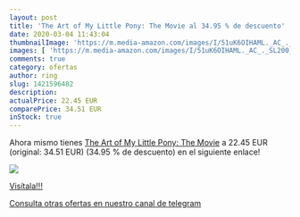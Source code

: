 ```yaml
---
layout: post
title: 'The Art of My Little Pony: The Movie al 34.95 % de descuento'
date: 2020-03-04 11:43:04
thumbnailImage: 'https://m.media-amazon.com/images/I/51uK6OIHAML._AC_._SL200_.jpg'
images: [ 'https://m.media-amazon.com/images/I/51uK6OIHAML._AC_._SL200_.jpg' ]
comments: true
category: ofertas
author: ring
slug: 1421596482
description:
actualPrice: 22.45 EUR
comparePrice: 34.51 EUR
inStock: true
---
```


Ahora mismo tienes [The Art of My Little Pony: The Movie](https://www.amazon.com/dp/1421596482/?tag=redken08-20) a 22.45 EUR (original: 34.51 EUR) (34.95 %  de descuento) en el siguiente enlace!

[![](https://m.media-amazon.com/images/I/51uK6OIHAML._AC_._SL200_.jpg)](https://www.amazon.com/dp/1421596482/?tag=redken08-20)

[Visítala!!!](https://www.amazon.com/dp/1421596482/?tag=redken08-20)

[Consulta otras ofertas en nuestro canal de telegram](https://t.me/s/ofertas25)
